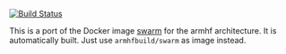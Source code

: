 [![Build Status](https://armdrone.strahlungsfrei.de/api/badges/armhf-docker-library/swarm/status.svg)](https://armdrone.strahlungsfrei.de/armhf-docker-library/swarm)

This is a port of the Docker image [swarm](https://github.com/docker/swarm-library-image) for the armhf architecture. It is automatically built. Just use `armhfbuild/swarm` as image instead.
